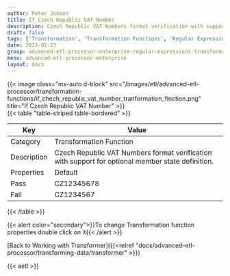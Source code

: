 ```yaml
---
author: Peter Jonson
title: If Czech Republic VAT Number
description: Czech Republic VAT Numbers format verification with support for optional member state definition
draft: false
tags: ['Transformation', 'Transformation Functions', 'Regular Expressions']
date: 2023-02-23
group: advanced-etl-processor-enterprise-regular-expressions-transformation
menu: advanced-etl-processor-enterprise
layout: docs
---
```


{{< image class="mx-auto d-block"  src="/images/etl/advanced-etl-processor/transformation-functions/if_chech_republic_vat_number_tranformation_finction.png" title="If Czech Republic VAT Number" >}}
\
{{< table "table-striped table-bordered" >}}

| Key         | Value                                                                                             |
| ----------- | ------------------------------------------------------------------------------------------------- |
| Category    | Transformation Function                                                                           |
| Description | Czech Republic VAT Numbers format verification with support for optional member state definition. |
| Properties  | Default                                                                                           |
| Pass        | CZ12345678                                                                                        |
| Fail        | CZ1234567                                                                                         |

{{< /table >}}

{{< alert color="secondary">}}To change Transformation function properties double click on it{{< /alert >}}

[Back to Working with Transformer]({{<relref "docs/advanced-etl-processor/transforming-data/transformer" >}})

{{< aetl >}}
